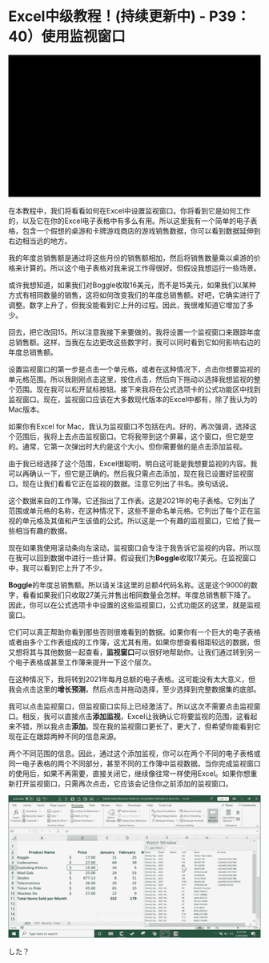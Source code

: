 # Excel中级教程！(持续更新中) - P39：40）使用监视窗口 

![](img/0af7264208b4978c505ea4dd2835d8d5_0.png)

在本教程中，我们将看看如何在Excel中设置监视窗口。你将看到它是如何工作的，以及它在你的Excel电子表格中有多么有用。所以这里我有一个简单的电子表格，包含一个假想的桌游和卡牌游戏商店的游戏销售数据，你可以看到数据延伸到右边相当远的地方。

我的年度总销售额是通过将这些月份的销售额相加，然后将销售数量乘以桌游的价格来计算的。所以这个电子表格对我来说工作得很好。但假设我想运行一些场景。

或许我想知道，如果我们对Boggle收取16美元，而不是15美元，如果我们以某种方式有相同数量的销售，这将如何改变我们的年度总销售额。好吧，它确实进行了调整。数字上升了，但我没能看到它上升的过程。因此，我很难知道它增加了多少。

回去，把它改回15。所以注意我接下来要做的。我将设置一个监视窗口来跟踪年度总销售额。这样，当我在左边更改这些数字时，我可以同时看到它如何影响右边的年度总销售额。

设置监视窗口的第一步是点击一个单元格，或者在这种情况下，点击你想要监视的单元格范围。所以我刚刚点击这里，按住点击，然后向下拖动以选择我想监视的整个范围。现在我可以松开鼠标按钮。接下来我将在公式选项卡的公式功能区中找到监视窗口。现在，监视窗口应该在大多数现代版本的Excel中都有，除了我认为的Mac版本。

如果你有Excel for Mac，我认为监视窗口不包括在内。好的，再次强调，选择这个范围后，我将上去点击监视窗口。它将我带到这个屏幕，这个窗口，但它是空的。通常，它第一次弹出时大约是这个大小。但你需要做的是点击添加监视。

由于我已经选择了这个范围，Excel很聪明，明白这可能是我想要监视的内容。我可以再确认一下，但它是正确的。然后我只需点击添加，现在我已设置好监视窗口。现在让我们看看它正在监视的数据。注意它列出了书名。换句话说。

这个数据来自的工作簿。它还指出了工作表。这是2021年的电子表格。它列出了范围或单元格的名称，在这种情况下，这些不是命名单元格。它列出了每个正在监视的单元格及其值和产生该值的公式。所以这是一个有趣的监视窗口，它给了我一些相当有趣的数据。

现在如果我使用滚动条向左滚动，监视窗口会专注于我告诉它监视的内容。所以现在我可以回到数据中进行一些计算。假设我们为**Boggle**收取17美元。在监视窗口中，我可以看到它上升了不少。

**Boggle**的年度总销售额。所以请关注这里的总额4代码名称。这是这个9000的数字，看看如果我们只收取27美元并售出相同数量会怎样。年度总销售额下降了。因此，你可以在公式选项卡中设置的这些监视窗口，公式功能区的这里，就是监视窗口。

它们可以真正帮助你看到那些否则很难看到的数据。如果你有一个巨大的电子表格或者由多个工作表组成的工作簿，这尤其有用。如果你想查看相距较远的数据，但又想将其与其他数据一起查看，**监视窗口**可以很好地帮助你。让我们通过转到另一个电子表格或甚至工作簿来提升一下这个层次。

在这种情况下，我将转到2021年每月总额的电子表格。这可能没有太大意义，但我会点击这里的**增长预测**，然后点击并拖动选择，至少选择到完整数据集的底部。

我可以点击监视窗口，但监视窗口实际上已经激活了。所以这次不需要点击监视窗口。相反，我可以直接点击**添加监视**，Excel让我确认它将要监视的范围，这看起来不错，所以我点击**添加**。现在我的监视窗口更长了，更大了，但希望你能看到它现在正在跟踪两种不同的信息来源。

两个不同范围的信息。因此，通过这个添加监视，你可以在两个不同的电子表格或同一电子表格的两个不同部分，甚至不同的工作簿中监视数据。当你完成监视窗口的使用后，如果不再需要，直接关闭它，继续像往常一样使用Excel。如果你想重新打开监视窗口，只需再次点击，它应该会记住你之前添加的监视窗口。

![](img/0af7264208b4978c505ea4dd2835d8d5_2.png)

した？
